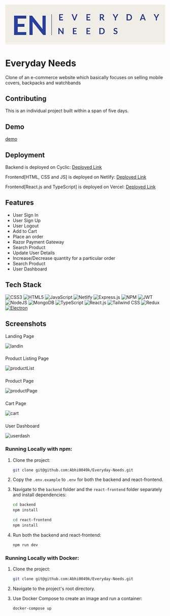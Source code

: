 ![Logo](https://raw.githubusercontent.com/Abhi0049k/Everyday-Needs/main/frontend/icon/Everyday%20needs-logos.jpeg)
# Everyday Needs

Clone of an e-commerce website which basically focuses on selling mobile covers, backpacks and watchbands


## Contributing

This is an individual project built within a span of five days.

## Demo

[demo](https://vimeo.com/912994748?share=copy)

## Deployment

Backend is deployed on Cyclic:  [Deployed Link](https://everyday-needs.onrender.com/)

Frontend[HTML, CSS and JS] is deployed on Netlify: [Deployed Link](https://inquisitive-froyo-761ed8.netlify.app/)

Frontend[React.js and TypeScript] is deployed on Vercel: [Deployed Link](https://everyday-needs.vercel.app/)
## Features

- User Sign In
- User Sign Up
- User Logout
- Add to Cart
- Place an order
- Razor Payment Gateway
- Search Product
- Update User Details
- Increase/Decrease quantity for a particular order
- Search Product
- User Dashboard


## Tech Stack
![CSS3](https://img.shields.io/badge/css3-%231572B6.svg?style=for-the-badge&logo=css3&logoColor=white) ![HTML5](https://img.shields.io/badge/html5-%23E34F26.svg?style=for-the-badge&logo=html5&logoColor=white) ![JavaScript](https://img.shields.io/badge/javascript-%23323330.svg?style=for-the-badge&logo=javascript&logoColor=%23F7DF1E) ![Netlify](https://img.shields.io/badge/netlify-%23000000.svg?style=for-the-badge&logo=netlify&logoColor=#00C7B7)  ![Express.js](https://img.shields.io/badge/express.js-%23404d59.svg?style=for-the-badge&logo=express&logoColor=%2361DAFB) ![NPM](https://img.shields.io/badge/NPM-%23000000.svg?style=for-the-badge&logo=npm&logoColor=white) ![JWT](https://img.shields.io/badge/JWT-black?style=for-the-badge&logo=JSON%20web%20tokens) ![NodeJS](https://img.shields.io/badge/node.js-6DA55F?style=for-the-badge&logo=node.js&logoColor=white) ![MongoDB](https://img.shields.io/badge/MongoDB-%234ea94b.svg?style=for-the-badge&logo=mongodb&logoColor=white) ![TypeScript](https://img.shields.io/badge/TypeScript-%233178C6.svg?style=for-the-badge&logo=typescript&logoColor=white) ![React.js](https://img.shields.io/badge/React.js-%2361DAFB.svg?style=for-the-badge&logo=react&logoColor=white) ![Tailwind CSS](https://img.shields.io/badge/Tailwind_CSS-%231a202c.svg?style=for-the-badge&logo=tailwind-css&logoColor=38B2AC) ![Redux](https://img.shields.io/badge/Redux-%23764ABC.svg?style=for-the-badge&logo=redux&logoColor=white) [![Electron](https://img.shields.io/badge/Electron-9B59B6?style=for-the-badge&logo=electron&logoColor=white)](https://www.electronjs.org/)







## Screenshots


Landing Page

![landin](https://github.com/Abhi0049k/stark-business-7502/assets/112062354/78f0f3e0-c464-4420-9e7f-bd5206a8345f)

###
Product Listing Page

![productList](https://github.com/Abhi0049k/stark-business-7502/assets/112062354/835f3e2e-3a17-4dd5-b379-d1dcb2136c64)

###
Product Page

![productPage](https://github.com/Abhi0049k/stark-business-7502/assets/112062354/f7e7f873-541b-438e-907f-828837a2e2f7)

###
Cart Page

![cart](https://github.com/Abhi0049k/stark-business-7502/assets/112062354/edb5a2fd-88ef-4e8a-b1d0-a01e86eb644e)

###

User Dashboard

![userdash](https://github.com/Abhi0049k/stark-business-7502/assets/112062354/5e61e501-b72a-4cb0-bbad-5599b7858010)

### Running Locally with npm:

1. Clone the project:

    ```bash
    git clone git@github.com:Abhi0049k/Everyday-Needs.git
    ```

2. Copy the `.env.example` to `.env` for both the backend and react-frontend.

3. Navigate to the `backend` folder and the `react-frontend` folder separately and install dependencies:

    ```bash
    cd backend
    npm install
    ```

    ```bash
    cd react-frontend
    npm install
    ```

4. Run both the backend and react-frontend:

    ```bash
    npm run dev
    ```

### Running Locally with Docker:

1. Clone the project:

    ```bash
    git clone git@github.com:Abhi0049k/Everyday-Needs.git
    ```

2. Navigate to the project's root directory.

3. Use Docker Compose to create an image and run a container:

    ```bash
    docker-compose up
    ```
